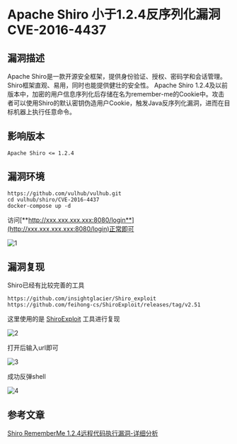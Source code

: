 # Apache Shiro 小于1.2.4反序列化漏洞 CVE-2016-4437

## 漏洞描述

Apache Shiro是一款开源安全框架，提供身份验证、授权、密码学和会话管理。Shiro框架直观、易用，同时也能提供健壮的安全性。
Apache Shiro 1.2.4及以前版本中，加密的用户信息序列化后存储在名为remember-me的Cookie中。攻击者可以使用Shiro的默认密钥伪造用户Cookie，触发Java反序列化漏洞，进而在目标机器上执行任意命令。

## 影响版本

```
Apache Shiro <= 1.2.4
```

## 漏洞环境

```plain
https://github.com/vulhub/vulhub.git
cd vulhub/shiro/CVE-2016-4437
docker-compose up -d
```

访问[**http://xxx.xxx.xxx.xxx:8080/login**](http://xxx.xxx.xxx.xxx:8080/login)正常即可

![1](https://typora-1308934770.cos.ap-beijing.myqcloud.com/202202090047041.png)

## 漏洞复现

Shiro已经有比较完善的工具

```plain
https://github.com/insightglacier/Shiro_exploit
https://github.com/feihong-cs/ShiroExploit/releases/tag/v2.51
```

这里使用的是 [ShiroExploit](https://github.com/feihong-cs/ShiroExploit) 工具进行复现



![2](https://typora-1308934770.cos.ap-beijing.myqcloud.com/202202090047440.png)



打开后输入url即可

![3](https://typora-1308934770.cos.ap-beijing.myqcloud.com/202202090047914.png)

成功反弹shell

![4](https://typora-1308934770.cos.ap-beijing.myqcloud.com/202202090048722.png)

## 参考文章

[Shiro RememberMe 1.2.4远程代码执行漏洞-详细分析](https://xz.aliyun.com/t/6493)